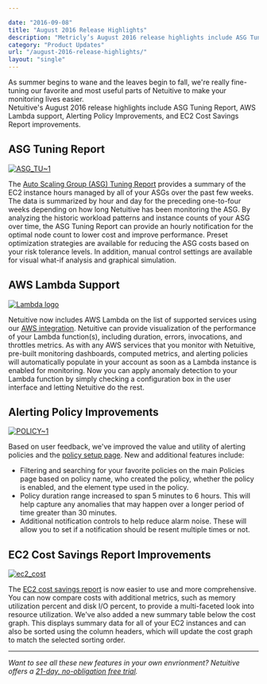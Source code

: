 ```yaml
---

date: "2016-09-08"
title: "August 2016 Release Highlights"
description: "Metricly’s August 2016 release highlights include ASG Tuning Report, AWS Lambda support, Alerting Policy Improvements, and more!"
category: "Product Updates"
url: "/august-2016-release-highlights/"
layout: "single"
---
```


As summer begins to wane and the leaves begin to fall, we're really fine-tuning our favorite and most useful parts of Netuitive to make your monitoring lives easier.\
Netuitive's August 2016 release highlights include ASG Tuning Report, AWS Lambda support, Alerting Policy Improvements, and EC2 Cost Savings Report improvements.

ASG Tuning Report
-----------------

[![ASG_TU~1](https://s3-us-west-2.amazonaws.com/com-netuitive-app-usw2-public/wp-content/uploads/2016/09/ASG_TU1-1024x602.png)](https://s3-us-west-2.amazonaws.com/com-netuitive-app-usw2-public/wp-content/uploads/2016/09/ASG_TU1.png)

The [Auto Scaling Group (ASG) Tuning Report](/optimize-auto-scale-groups-asg-tuning-report) provides a summary of the EC2 instance hours managed by all of your ASGs over the past few weeks. The data is summarized by hour and day for the preceding one-to-four weeks depending on how long Netuitive has been monitoring the ASG. By analyzing the historic workload patterns and instance counts of your ASG over time, the ASG Tuning Report can provide an hourly notification for the optimal node count to lower cost and improve performance. Preset optimization strategies are available for reducing the ASG costs based on your risk tolerance levels. In addition, manual control settings are available for visual what-if analysis and graphical simulation.

AWS Lambda Support
------------------

[![Lambda logo](https://s3-us-west-2.amazonaws.com/com-netuitive-app-usw2-public/wp-content/uploads/2016/09/Lambda-logo.png)](https://s3-us-west-2.amazonaws.com/com-netuitive-app-usw2-public/wp-content/uploads/2016/09/Lambda-logo.png)

Netuitive now includes AWS Lambda on the list of supported services using our [AWS integration](https://help.netuitive.com/Content/Misc/Datasources/AWS/new_aws_datasource.htm). Netuitive can provide visualization of the performance of your Lambda function(s), including duration, errors, invocations, and throttles metrics. As with any AWS services that you monitor with Netuitive, pre-built monitoring dashboards, computed metrics, and alerting policies will automatically populate in your account as soon as a Lambda instance is enabled for monitoring. Now you can apply anomaly detection to your Lambda function by simply checking a configuration box in the user interface and letting Netuitive do the rest.

Alerting Policy Improvements
----------------------------

[![POLICY~1](https://s3-us-west-2.amazonaws.com/com-netuitive-app-usw2-public/wp-content/uploads/2016/09/POLICY1-1024x342.png)](https://s3-us-west-2.amazonaws.com/com-netuitive-app-usw2-public/wp-content/uploads/2016/09/POLICY1.png)

Based on user feedback, we've improved the value and utility of alerting policies and the [policy setup page](https://help.netuitive.com/Content/Policies/PolicyEditor/policy_editor.htm). New and additional features include:

-   Filtering and searching for your favorite policies on the main Policies page based on policy name, who created the policy, whether the policy is enabled, and the element type used in the policy.
-   Policy duration range increased to span 5 minutes to 6 hours. This will help capture any anomalies that may happen over a longer period of time greater than 30 minutes.
-   Additional notification controls to help reduce alarm noise. These will allow you to set if a notification should be resent multiple times or not.

EC2 Cost Savings Report Improvements
------------------------------------

[![ec2_cost](https://s3-us-west-2.amazonaws.com/com-netuitive-app-usw2-public/wp-content/uploads/2016/09/ec2_cost-1024x602.png)](https://s3-us-west-2.amazonaws.com/com-netuitive-app-usw2-public/wp-content/uploads/2016/09/ec2_cost.png)

The [EC2 cost savings report](https://help.netuitive.com/Content/Reports/ec2_cost_report.htm) is now easier to use and more comprehensive. You can now compare costs with additional metrics, such as memory utilization percent and disk I/O percent, to provide a multi-faceted look into resource utilization. We've also added a new summary table below the cost graph. This displays summary data for all of your EC2 instances and can also be sorted using the column headers, which will update the cost graph to match the selected sorting order.

* * * * *

*Want to see all these new features in your own envrionment? Netuitive offers a [21-day, no-obligation free trial](/signup).*
